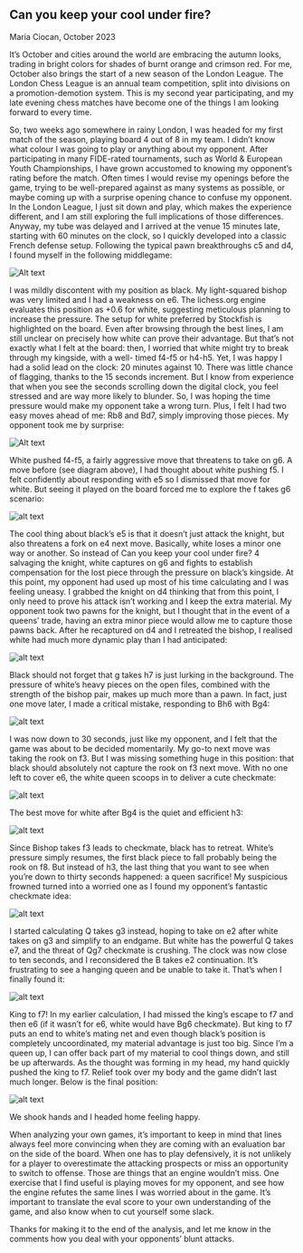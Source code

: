 ## Can you keep your cool under fire?
Maria Ciocan, October 2023


It’s October and cities around the world are embracing the autumn looks, trading in
bright colors for shades of burnt orange and crimson red. For me, October also brings
the start of a new season of the London League. 
The London Chess League is an annual team competition, split into divisions on a promotion-demotion system. This is
my second year participating, and my late evening chess matches have
become one of the things I am looking forward to every time.

So, two weeks ago somewhere in rainy London, I was headed for my first match of the
season, playing board 4 out of 8 in my team. I didn’t know what colour I was going to
play or anything about my opponent. After participating in many FIDE-rated
tournaments, such as World & European Youth Championships, I have grown
accustomed to knowing my opponent’s rating before the match. Often times I would revise my openings before the game, trying to be well-prepared against as many systems as possible, or maybe coming up with a surprise 
opening chance to confuse my opponent. In the London League, I just sit down and play, which makes the experience different, and I am still exploring the full implications of those differences. 
Anyway, my tube was delayed and I arrived at the venue 15 minutes late, starting with 60 minutes on
the clock, so I quickly developed into a classic French defense setup. Following the
typical pawn breakthroughs c5 and d4, I found myself in the following middlegame:


![Alt text](/docs/assets/pictures/position1.png)


I was mildly discontent with my position as black. My light-squared bishop was very
limited and I had a weakness on e6.
The lichess.org engine evaluates this position as +0.6 for white, suggesting meticulous
planning to increase the pressure. The setup for white preferred by Stockfish is
highlighted on the board. Even after browsing through the best lines, I am still unclear
on precisely how white can prove their advantage. But that’s not exactly what I felt at
the board: then, I worried that white might try to break through my kingside, with a well-
timed f4-f5 or h4-h5.
Yet, I was happy I had a solid lead on the clock: 20 minutes against 10. There was little
chance of flagging, thanks to the 15 seconds increment. But I know from experience
that when you see the seconds scrolling down the digital clock, you feel stressed and
are way more likely to blunder. So, I was hoping the time pressure would make my
opponent take a wrong turn. Plus, I felt I had two easy moves ahead of me: Rb8 and
Bd7, simply improving those pieces.
My opponent took me by surprise:

![Alt text](/docs/assets/pictures/position2.png)


White pushed f4-f5, a fairly aggressive move that threatens to take on g6. A move
before (see diagram above), I had thought about white pushing f5. I felt confidently
about responding with e5 so I dismissed that move for white.
But seeing it played on the board forced me to explore the f takes g6 scenario:

![alt text](/docs/assets/pictures/position3.png)



The cool thing about black’s e5 is that it doesn’t just attack the knight, but also threatens
a fork on e4 next move. Basically, white loses a minor one way or another. So instead of
Can you keep your cool under fire? 4
salvaging the knight, white captures on g6 and fights to establish compensation for the
lost piece through the pressure on black’s kingside.
At this point, my opponent had used up most of his time calculating and I was feeling
uneasy. I grabbed the knight on d4 thinking that from this point, I only need to prove his
attack isn’t working and I keep the extra material. My opponent took two pawns for the
knight, but I thought that in the event of a queens’ trade, having an extra minor piece
would allow me to capture those pawns back.
After he recaptured on d4 and I retreated the bishop, I realised white had much more
dynamic play than I had anticipated:


![alt text](/docs/assets/pictures/position5.png)

Black should not forget that g takes h7 is just lurking in the background. The pressure of
white’s heavy pieces on the open files, combined with the strength of the bishop pair,
makes up much more than a pawn.
In fact, just one move later, I made a critical mistake, responding to Bh6 with Bg4:


![alt text](/docs/assets/pictures/position6.png)

I was now down to 30 seconds, just like my opponent, and I felt that the game was
about to be decided momentarily. My go-to next move was taking the rook on f3. But I
was missing something huge in this position: that black should absolutely not capture
the rook on f3 next move.
With no one left to cover e6, the white queen scoops in to deliver a cute checkmate:


![alt text](/docs/assets/pictures/position7.png)

The best move for white after Bg4 is the quiet and efficient h3:

![alt text](/docs/assets/pictures/position8.png)


Since Bishop takes f3 leads to checkmate, black has to retreat. White’s pressure simply
resumes, the first black piece to fall probably being the rook on f8.
But instead of h3, the last thing that you want to see when you’re down to thirty seconds
happened: a queen sacrifice!
My suspicious frowned turned into a worried one as I found my opponent’s fantastic
checkmate idea:

![alt text](/docs/assets/pictures/position9.png)


I started calculating Q takes g3 instead, hoping to take on e2 after white takes on g3
and simplify to an endgame. But white has the powerful Q takes e7, and the threat of
Qg7 checkmate is crushing.
The clock was now close to ten seconds, and I reconsidered the B takes e2
continuation. It’s frustrating to see a hanging queen and be unable to take it. That’s
when I finally found it:


![alt text](/docs/assets/pictures/position10.png)

King to f7! In my earlier calculation, I had missed the king’s escape to f7 and then e6 (if
it wasn’t for e6, white would have Bg6 checkmate). But king to f7 puts an end to white’s
mating net and even though black’s position is completely uncoordinated, my material
advantage is just too big. Since I’m a queen up, I can offer back part of my material to
cool things down, and still be up afterwards. As the thought was forming in my head, my
hand quickly pushed the king to f7.
Relief took over my body and the game didn’t last much longer. Below is the final
position:

![alt text](/docs/assets/pictures/position11.png)


We shook hands and I headed home feeling happy.

When analyzing your own games, it’s important to keep in mind that lines always feel
more convincing when they are coming with an evaluation bar on the side of the board.
When one has to play defensively, it is not unlikely for a player to overestimate the
attacking prospects or miss an opportunity to switch to offense. Those are things that an
engine wouldn’t miss. One exercise that I find useful is playing moves for my opponent,
and see how the engine refutes the same lines I was worried about in the game. It’s
important to translate the eval score to your own understanding of the game, and also
know when to cut yourself some slack.

Thanks for making it to the end of the analysis, and let me know in the comments how
you deal with your opponents’ blunt attacks.